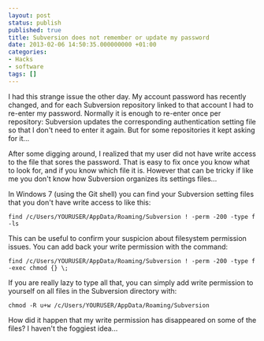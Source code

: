 ```yaml
---
layout: post
status: publish
published: true
title: Subversion does not remember or update my password
date: 2013-02-06 14:50:35.000000000 +01:00
categories:
- Hacks
- software
tags: []
---
```

I had this strange issue the other day. My account password has recently changed, and for each Subversion repository linked to that account I had to re-enter my password. Normally it is enough to re-enter once per repository: Subversion updates the corresponding authentication setting file so that I don't need to enter it again. But for some repositories it kept asking for it...

After some digging around, I realized that my user did not have write access to the file that sores the password. That is easy to fix once you know what to look for, and if you know which file it is. However that can be tricky if like me you don't know how Subversion organizes its settings files...

In Windows 7 (using the Git shell) you can find your Subversion setting files that you don't have write access to like this:

```
find /c/Users/YOURUSER/AppData/Roaming/Subversion ! -perm -200 -type f -ls
```

This can be useful to confirm your suspicion about filesystem permission issues. You can add back your write permission with the command:

```
find /c/Users/YOURUSER/AppData/Roaming/Subversion ! -perm -200 -type f -exec chmod {} \;
```

If you are really lazy to type all that, you can simply add write permission to yourself on all files in the Subversion directory with:

```
chmod -R u+w /c/Users/YOURUSER/AppData/Roaming/Subversion
```

How did it happen that my write permission has disappeared on some of the files? I haven't the foggiest idea...

